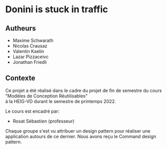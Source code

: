 # Donini is stuck in traffic

## Autheurs
- Maxime Schwarath
- Nicolas Crausaz
- Valentin Kaelin
- Lazar Pizzaceivc
- Jonathan Friedli

## Contexte
Ce projet a été réalisé dans le cadre du projet de fin de semestre du cours "Modèles de Conception Réutilisables" </br> à la HEIG-VD durant le semestre de printemps 2022.

Le cours est encadré par:
- Rosat Sébastien (professeur)

Chaque groupe s'est vu attribuer un design pattern pour réaliser une application autours de ce dernier. 
Nous avons reçu le Command design pattern. 

